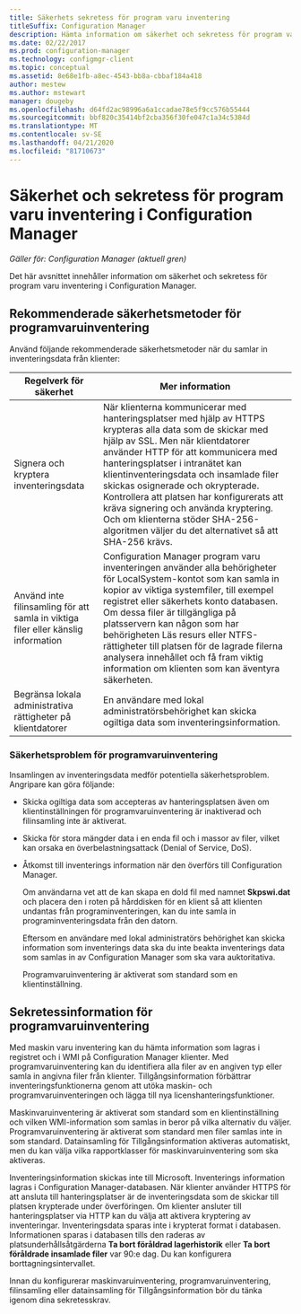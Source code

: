 ```yaml
---
title: Säkerhets sekretess för program varu inventering
titleSuffix: Configuration Manager
description: Hämta information om säkerhet och sekretess för program varu inventering i Configuration Manager.
ms.date: 02/22/2017
ms.prod: configuration-manager
ms.technology: configmgr-client
ms.topic: conceptual
ms.assetid: 8e68e1fb-a8ec-4543-bb8a-cbbaf184a418
author: mestew
ms.author: mstewart
manager: dougeby
ms.openlocfilehash: d64fd2ac98996a6a1ccadae78e5f9cc576b55444
ms.sourcegitcommit: bbf820c35414bf2cba356f30fe047c1a34c5384d
ms.translationtype: MT
ms.contentlocale: sv-SE
ms.lasthandoff: 04/21/2020
ms.locfileid: "81710673"
---
```

# <a name="security-and-privacy-for-software-inventory-in-configuration-manager"></a>Säkerhet och sekretess för program varu inventering i Configuration Manager

*Gäller för: Configuration Manager (aktuell gren)*

Det här avsnittet innehåller information om säkerhet och sekretess för program varu inventering i Configuration Manager.  

##  <a name="security-best-practices-for-software-inventory"></a><a name="BKMK_Security_HardwareInventory"></a> Rekommenderade säkerhetsmetoder för programvaruinventering  
 Använd följande rekommenderade säkerhetsmetoder när du samlar in inventeringsdata från klienter:  

|Regelverk för säkerhet|Mer information|  
|----------------------------|----------------------|  
|Signera och kryptera inventeringsdata|När klienterna kommunicerar med hanteringsplatser med hjälp av HTTPS krypteras alla data som de skickar med hjälp av SSL. Men när klientdatorer använder HTTP för att kommunicera med hanteringsplatser i intranätet kan klientinventeringsdata och insamlade filer skickas osignerade och okrypterade. Kontrollera att platsen har konfigurerats att kräva signering och använda kryptering. Och om klienterna stöder SHA-256-algoritmen väljer du det alternativet så att SHA-256 krävs.|  
|Använd inte filinsamling för att samla in viktiga filer eller känslig information|Configuration Manager program varu inventeringen använder alla behörigheter för LocalSystem-kontot som kan samla in kopior av viktiga systemfiler, till exempel registret eller säkerhets konto databasen. Om dessa filer är tillgängliga på platsservern kan någon som har behörigheten Läs resurs eller NTFS-rättigheter till platsen för de lagrade filerna analysera innehållet och få fram viktig information om klienten som kan äventyra säkerheten.|  
|Begränsa lokala administrativa rättigheter på klientdatorer|En användare med lokal administratörsbehörighet kan skicka ogiltiga data som inventeringsinformation.|  

### <a name="security-issues-for-software-inventory"></a>Säkerhetsproblem för programvaruinventering  
 Insamlingen av inventeringsdata medför potentiella säkerhetsproblem. Angripare kan göra följande:  

- Skicka ogiltiga data som accepteras av hanteringsplatsen även om klientinställningen för programvaruinventering är inaktiverad och filinsamling inte är aktiverat.  

- Skicka för stora mängder data i en enda fil och i massor av filer, vilket kan orsaka en överbelastningsattack (Denial of Service, DoS).  

- Åtkomst till inventerings information när den överförs till Configuration Manager.  

  Om användarna vet att de kan skapa en dold fil med namnet **Skpswi.dat** och placera den i roten på hårddisken för en klient så att klienten undantas från programinventeringen, kan du inte samla in programinventeringsdata från den datorn.  

  Eftersom en användare med lokal administratörs behörighet kan skicka information som inventerings data ska du inte beakta inventerings data som samlas in av Configuration Manager som ska vara auktoritativa.  

  Programvaruinventering är aktiverat som standard som en klientinställning.  

##  <a name="privacy-information-for-software-inventory"></a><a name="BKMK_Privacy_HardwareInventory"></a> Sekretessinformation för programvaruinventering  
 Med maskin varu inventering kan du hämta information som lagras i registret och i WMI på Configuration Manager klienter. Med programvaruinventering kan du identifiera alla filer av en angiven typ eller samla in angivna filer från klienter. Tillgångsinformation förbättrar inventeringsfunktionerna genom att utöka maskin- och programvaruinventeringen och lägga till nya licenshanteringsfunktioner.  

 Maskinvaruinventering är aktiverat som standard som en klientinställning och vilken WMI-information som samlas in beror på vilka alternativ du väljer. Programvaruinventering är aktiverat som standard men filer samlas inte in som standard. Datainsamling för Tillgångsinformation aktiveras automatiskt, men du kan välja vilka rapportklasser för maskinvaruinventering som ska aktiveras.  

 Inventeringsinformation skickas inte till Microsoft. Inventerings information lagras i Configuration Manager-databasen. När klienter använder HTTPS för att ansluta till hanteringsplatser är de inventeringsdata som de skickar till platsen krypterade under överföringen. Om klienter ansluter till hanteringsplatser via HTTP kan du välja att aktivera kryptering av inventeringar. Inventeringsdata sparas inte i krypterat format i databasen. Informationen sparas i databasen tills den raderas av platsunderhållsåtgärderna **Ta bort föråldrad lagerhistorik** eller **Ta bort föråldrade insamlade filer** var 90:e dag. Du kan konfigurera borttagningsintervallet.  

 Innan du konfigurerar maskinvaruinventering, programvaruinventering, filinsamling eller datainsamling för Tillgångsinformation bör du tänka igenom dina sekretesskrav.  
